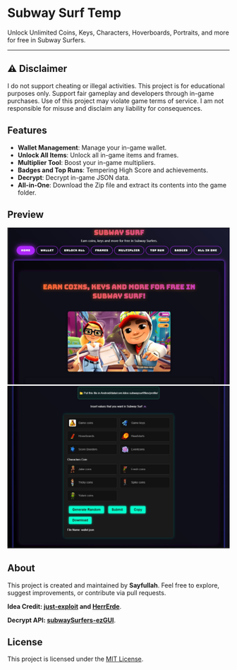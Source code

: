 # Subway Surf Temp

Unlock Unlimited Coins, Keys, Characters, Hoverboards, Portraits, and more for free in Subway Surfers.

---

## ⚠️ Disclaimer

I do not support cheating or illegal activities. This project is for educational purposes only. Support fair gameplay and developers through in-game purchases. Use of this project may violate game terms of service. I am not responsible for misuse and disclaim any liability for consequences.

## Features

- **Wallet Management**: Manage your in-game wallet.
- **Unlock All Items**: Unlock all in-game items and frames.
- **Multiplier Tool**: Boost your in-game multipliers.
- **Badges and Top Runs**: Tempering High Score and achievements.
- **Decrypt**: Decrypt in-game JSON data.
- **All-in-One**: Download the Zip file and extract its contents into the game folder.

## Preview

![Screenshot](preview/preview1.jpg) 
![Screenshot](preview/preview2.jpg)  

## About

This project is created and maintained by **Sayfullah**. Feel free to explore, suggest improvements, or contribute via pull requests.

**Idea Credit: [just-exploit](https://github.com/just-exploit/SubwayHackWEB) and [HerrErde](https://github.com/HerrErde/subway_gen)**.

**Decrypt API: [subwaySurfers-ezGUI](https://github.com/lea0o0oo/subwaySurfers-ezGUI)**.

## License

This project is licensed under the [MIT License](LICENSE).

